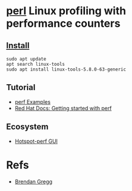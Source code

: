 # [perl](https://perfwiki.github.io/main/) Linux profiling with performance counters
## [Install](https://blog.csdn.net/The_Time_Runner/article/details/147065109?sharetype=blogdetail&sharerId=147065109&sharerefer=PC&sharesource=The_Time_Runner&spm=1011.2480.3001.8118)
```
sudo apt update
apt search linux-tools
sudo apt install linux-tools-5.8.0-63-generic
```
## Tutorial
- [perf Examples](https://www.brendangregg.com/perf.html)
- [Red Hat Docs: Getting started with perf](https://perfwiki.github.io/main/tutorial/#counting-with-perf-stat)
## Ecosystem
- [Hotspot-perf GUI](https://perfwiki.github.io/main/tutorial/#counting-with-perf-stat)

# Refs
- [Brendan Gregg](https://www.brendangregg.com/overview.html)

